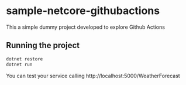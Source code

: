 # sample-netcore-githubactions

This a simple dummy project developed to explore Github Actions

## Running the project

```bash
dotnet restore
dotnet run
```
You can test your service calling http://localhost:5000/WeatherForecast
